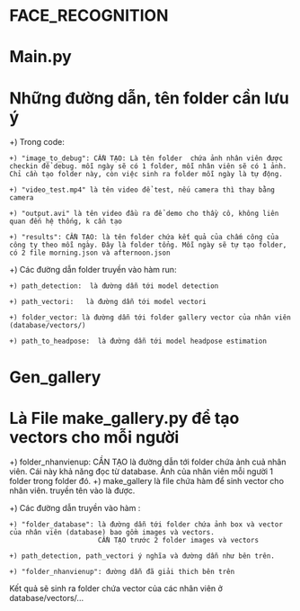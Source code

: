 # FACE_RECOGNITION

# Main.py

# Những đường dẫn, tên folder cần lưu ý

+) Trong code: 

    +) "image_to_debug": CẦN TẠO: Là tên folder  chứa ảnh nhân viên được checkin để debug. mỗi ngày sẽ có 1 folder, mỗi nhân viên sẽ có 1 ảnh. Chỉ cần tạo folder này, còn việc sinh ra folder mỗi ngày là tự động.

    +) "video_test.mp4" là tên video để test, nếu camera thì thay bằng camera

    +) "output.avi" là tên video đầu ra để demo cho thầy cô, không liên quan đến hệ thống, k cần tạo

    +) "results": CẦN TẠO: là tên folder chứa kết quả của chấm công của công ty theo mỗi ngày. Đây là folder tổng. Mỗi ngày sẽ tự tạo folder, có 2 file morning.json và afternoon.json

+)  Các đường dẫn folder truyền vào hàm run:  

    +) path_detection:  là đường dẫn tới model detection

    +) path_vectori:   là đường dẫn tới model vectori

    +) folder_vector: là đường dẫn tới folder gallery vector của nhân viên (database/vectors/)

    +) path_to_headpose:  là đường dẫn tới model headpose estimation


# Gen_gallery
# Là File make_gallery.py để tạo vectors cho mỗi người

+) folder_nhanvienup: CẦN TẠO là đường dẫn tới folder chứa ảnh cuả nhân viên. Cái này khả năng đọc từ database. 
                        Ảnh của nhân viên mỗi người 1 folder trong folder đó. 
+) make_gallery là file chứa hàm để sinh vector cho nhân viên. truyền tên vào là được.

+) Các đường dẫn truyền vào hàm :
    
    +) "folder_database": là đường dẫn tới folder chứa ảnh box và vector của nhân viên (database) bao gồm images và vectors. 
                          CẦN TẠO trước 2 folder images và vectors
    
    +) path_detection, path_vectori ý nghĩa và đường dẫn như bên trên.
    
    +) "folder_nhanvienup": đường dẫn đã giải thich bên trên

Kết quả sẽ sinh ra folder chứa vector của các nhân viên ở database/vectors/...